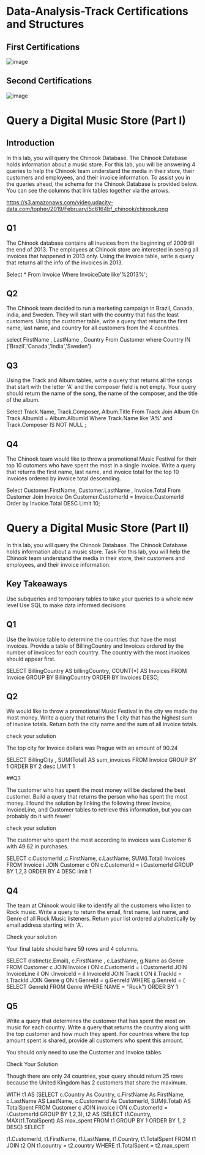 

# Data-Analysis-Track  Certifications and Structures 


## First Certifications

![image](https://user-images.githubusercontent.com/36210723/65848891-b7ad7d80-e350-11e9-8ccc-f1c18d8eaaa6.png)


## Second Certifications

![image](https://user-images.githubusercontent.com/36210723/65848875-ad8b7f00-e350-11e9-88d8-969ef68da83b.png)



# Query a Digital Music Store (Part I)

## Introduction


In this lab, you will query the Chinook Database. The Chinook Database holds information about a music store. For this lab, you will be answering 4 queries to help the Chinook team understand the media in their store, their customers and employees, and their invoice information. To assist you in the queries ahead, the schema for the Chinook Database is provided below. You can see the columns that link tables together via the arrows.

https://s3.amazonaws.com/video.udacity-data.com/topher/2019/February/5c6164bf_chinook/chinook.png

## Q1

The Chinook database contains all invoices from the beginning of 2009 till the end of 2013. The employees at Chinook store are interested in seeing all invoices that happened in 2013 only. Using the Invoice table, write a query that returns all the info of the invoices in 2013.

Select *
From Invoice
Where InvoiceDate like'%2013%';


## Q2

The Chinook team decided to run a marketing campaign in Brazil, Canada, india, and Sweden. They will start with the country that has the least customers. Using the customer table, write a query that returns the first name, last name, and country for all customers from the 4 countries.

select FirstName , LastName , Country 
           From Customer
           where Country IN ('Brazil','Canada','India','Sweden')
           
## Q3

Using the Track and Album tables, write a query that returns all the songs that start with the letter 'A' and the composer field is not empty. Your query should return the name of the song, the name of the composer, and the title of the album.

Select Track.Name, Track.Composer, Album.Title
From Track
Join Album
On Track.AlbumId = Album.AlbumId
Where Track.Name  like 'A%' and Track.Composer IS NOT NULL ;


## Q4

The Chinook team would like to throw a promotional Music Festival for their top 10 cutomers who have spent the most in a single invoice. Write a query that returns the first name, last name, and invoice total for the top 10 invoices ordered by invoice total descending.

Select Customer.FirstName, Customer.LastName , Invoice.Total
From Customer
Join Invoice
On Customer.CustomerId = Invoice.CustomerId
Order by Invoice.Total DESC
Limit 10;


# Query a Digital Music Store (Part II)

In this lab, you will query the Chinook Database. The Chinook Database holds information about a music store.
Task
For this lab, you will help the Chinook team understand the media in their store, their customers and employees, and their invoice information.

## Key Takeaways
Use subqueries and temporary tables to take your queries to a whole new level
Use SQL to make data informed decisions


## Q1

Use the Invoice table to determine the countries that have the most invoices. Provide a table of BillingCountry and Invoices ordered by the number of invoices for each country. The country with the most invoices should appear first.

SELECT BillingCountry AS billingCountry,
       COUNT(*)       AS Invoices 
  FROM Invoice 
GROUP BY BillingCountry 
ORDER BY Invoices DESC;


## Q2

We would like to throw a promotional Music Festival in the city we made the most money. Write a query that returns the 1 city that has the highest sum of invoice totals. Return both the city name and the sum of all invoice totals.

check your solution

The top city for Invoice dollars was Prague with an amount of 90.24


SELECT BillingCity , SUM(Total) AS  sum_invoices
FROM Invoice
GROUP BY 1
ORDER BY 2 desc
LIMIT 1


##Q3

The customer who has spent the most money will be declared the best customer. Build a query that returns the person who has spent the most money. I found the solution by linking the following three: Invoice, InvoiceLine, and Customer tables to retrieve this information, but you can probably do it with fewer!

check your solution

The customer who spent the most according to invoices was Customer 6 with 49.62 in purchases.

SELECT c.CustomerId ,c.FirstName, c.LastName, SUM(i.Total) Invoices
FROM Invoice i
JOIN Customer c
ON c.CustomerId = i.CustomerId
GROUP BY 1,2,3
ORDER BY 4 DESC
limit 1

## Q4

The team at Chinook would like to identify all the customers who listen to Rock music. Write a query to return the email, first name, last name, and Genre of all Rock Music listeners. Return your list ordered alphabetically by email address starting with 'A'.

Check your solution

Your final table should have 59 rows and 4 columns.


SELECT distinct(c.Email), c.FirstName , c.LastName, g.Name as Genre
FROM Customer c
JOIN Invoice i
ON c.CustomerId = i.CustomerId
JOIN InvoiceLine il
ON i.InvoiceId = il.InvoiceId
JOIN Track t
ON il.TrackId = t.TrackId
JOIN Genre g
ON t.GenreId = g.GenreId
WHERE g.GenreId = (
                    SELECT GenreId
                    FROM Genre
                    WHERE NAME = "Rock")
ORDER BY 1 


## Q5

Write a query that determines the customer that has spent the most on music for each country. Write a query that returns the country along with the top customer and how much they spent. For countries where the top amount spent is shared, provide all customers who spent this amount.

You should only need to use the Customer and Invoice tables.

Check Your Solution

Though there are only 24 countries, your query should return 25 rows because the United Kingdom has 2 customers that share the maximum.


WITH t1
AS (SELECT
  c.Country As Country,
  c.FirstName  As FirstName,
  c.LastName AS LastName,
  c.CustomerId As CustomerId,
  SUM(i.Total) AS TotalSpent
FROM Customer  c
JOIN invoice  i
  ON c.CustomerId = i.CustomerId
GROUP BY 1,2,3),
t2
AS (SELECT
  t1.Country,
  MAX(t1.TotalSpent) AS max_spent
FROM t1
GROUP BY 1
ORDER BY 1, 2 DESC)
SELECT
  
  t1.CustomerId,
  t1.FirstName,
  t1.LastName,
  t1.Country,
  t1.TotalSpent
FROM t1
JOIN t2
  ON t1.country = t2.country
WHERE t1.TotalSpent =  t2.max_spent 

